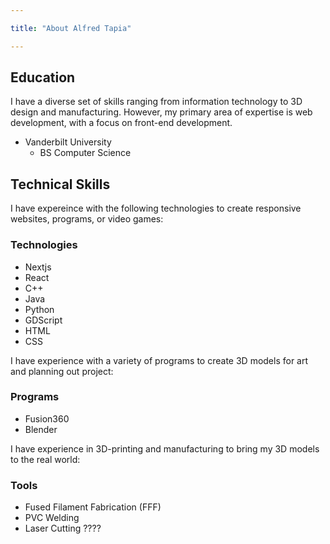 ```yaml
---

title: "About Alfred Tapia"

---
```


## Education

I have a diverse set of skills ranging from information technology to 3D design and manufacturing. However, my primary area of expertise is web development, with a focus on front-end development.

* Vanderbilt University
  * BS Computer Science

## Technical Skills

I have expereince with the following technologies to create responsive websites, programs, or video games:

### Technologies
* Nextjs
* React
* C++
* Java
* Python
* GDScript
* HTML
* CSS

I have experience with a variety of programs to create 3D models for art and planning out project:

### Programs
* Fusion360
* Blender

I have experience in 3D-printing and manufacturing to bring my 3D models to the real world:

### Tools
* Fused Filament Fabrication (FFF)
* PVC Welding
* Laser Cutting ????
